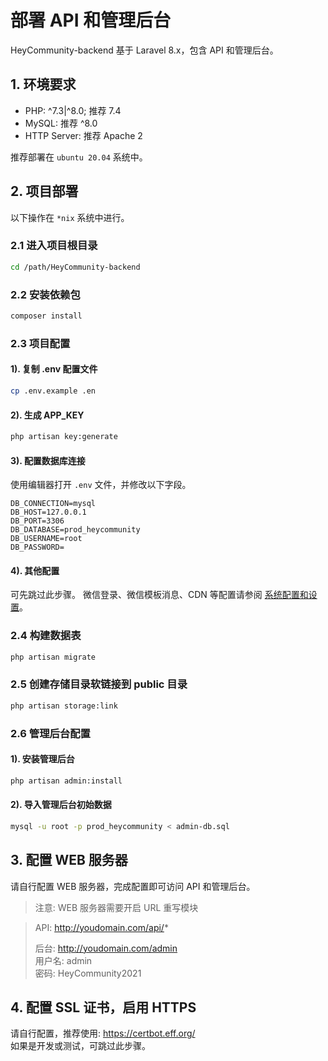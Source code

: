 部署 API 和管理后台
=========================

HeyCommunity-backend 基于 Laravel 8.x，包含 API 和管理后台。

## 1. 环境要求

- PHP: ^7.3|^8.0; 推荐 7.4
- MySQL: 推荐 ^8.0
- HTTP Server: 推荐 Apache 2

推荐部署在 `ubuntu 20.04` 系统中。

## 2. 项目部署

以下操作在 `*nix` 系统中进行。

### 2.1 进入项目根目录

``` bash
cd /path/HeyCommunity-backend
```

### 2.2 安装依赖包

```bash
composer install
```

### 2.3 项目配置

#### 1). 复制 .env 配置文件

```bash
cp .env.example .en
```

#### 2). 生成 APP_KEY

```bash
php artisan key:generate
```

#### 3). 配置数据库连接

使用编辑器打开 `.env` 文件，并修改以下字段。

```env
DB_CONNECTION=mysql
DB_HOST=127.0.0.1
DB_PORT=3306
DB_DATABASE=prod_heycommunity
DB_USERNAME=root
DB_PASSWORD=
```

#### 4). 其他配置

可先跳过此步骤。
微信登录、微信模板消息、CDN 等配置请参阅 [系统配置和设置](2.系统配置和设置.md)。

### 2.4 构建数据表

```bash
php artisan migrate
```

### 2.5 创建存储目录软链接到 public 目录

```bash
php artisan storage:link
```

### 2.6 管理后台配置

#### 1). 安装管理后台

``` bash
php artisan admin:install
```

#### 2). 导入管理后台初始数据

```bash
mysql -u root -p prod_heycommunity < admin-db.sql
```

## 3. 配置 WEB 服务器

请自行配置 WEB 服务器，完成配置即可访问 API 和管理后台。

> 注意: WEB 服务器需要开启 URL 重写模块

> API: http://youdomain.com/api/*
>
> 后台: http://youdomain.com/admin   
> 用户名: admin   
> 密码: HeyCommunity2021

## 4. 配置 SSL 证书，启用 HTTPS

请自行配置，推荐使用: https://certbot.eff.org/   
如果是开发或测试，可跳过此步骤。   
